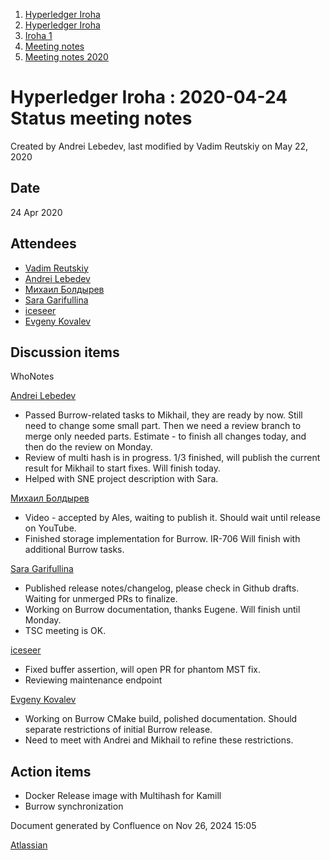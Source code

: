 1. [Hyperledger Iroha](index.html)
2. [Hyperledger Iroha](Hyperledger-Iroha_20873224.html)
3. [Iroha 1](Iroha-1_21015959.html)
4. [Meeting notes](Meeting-notes_21016018.html)
5. [Meeting notes 2020](Meeting-notes-2020_21016022.html)

# Hyperledger Iroha : 2020-04-24 Status meeting notes

Created by Andrei Lebedev, last modified by Vadim Reutskiy on May 22, 2020

## Date

24 Apr 2020

## Attendees

- [Vadim Reutskiy](https://lf-hyperledger.atlassian.net/wiki/people/5b8d04b72786fb2bf79a7405?ref=confluence)
- [Andrei Lebedev](https://lf-hyperledger.atlassian.net/wiki/people/557058:c02f1b3d-42e6-4519-ba84-2d0476dccbc9?ref=confluence)
- [Михаил Болдырев](https://lf-hyperledger.atlassian.net/wiki/people/557058:584193b8-9303-4b5a-8cb3-8153294c8cc2?ref=confluence)
- [Sara Garifullina](https://lf-hyperledger.atlassian.net/wiki/people/5b6c115b2c9bd83c03707f95?ref=confluence)
- [iceseer](https://lf-hyperledger.atlassian.net/wiki/people/557058:4990bcb6-a037-4038-8a49-fdcc925bfb4f?ref=confluence)
- [Evgeny Kovalev](https://lf-hyperledger.atlassian.net/wiki/people/712020:594f9075-4294-4635-bee5-2184c91eb7b6?ref=confluence)

## Discussion items

WhoNotes

[Andrei Lebedev](https://lf-hyperledger.atlassian.net/wiki/people/557058:c02f1b3d-42e6-4519-ba84-2d0476dccbc9?ref=confluence)

- Passed Burrow-related tasks to Mikhail, they are ready by now. Still need to change some small part. Then we need a review branch to merge only needed parts. Estimate - to finish all changes today, and then do the review on Monday.
- Review of multi hash is in progress. 1/3 finished, will publish the current result for Mikhail to start fixes. Will finish today.
- Helped with SNE project description with Sara.

[Михаил Болдырев](https://lf-hyperledger.atlassian.net/wiki/people/557058:584193b8-9303-4b5a-8cb3-8153294c8cc2?ref=confluence)

- Video - accepted by Ales, waiting to publish it. Should wait until release on YouTube.
- Finished storage implementation for Burrow. IR-706 Will finish with additional Burrow tasks.

[Sara Garifullina](https://lf-hyperledger.atlassian.net/wiki/people/5b6c115b2c9bd83c03707f95?ref=confluence)

- Published release notes/changelog, please check in Github drafts. Waiting for unmerged PRs to finalize.
- Working on Burrow documentation, thanks Eugene. Will finish until Monday.
- TSC meeting is OK.

[iceseer](https://lf-hyperledger.atlassian.net/wiki/people/557058:4990bcb6-a037-4038-8a49-fdcc925bfb4f?ref=confluence)

- Fixed buffer assertion, will open PR for phantom MST fix.
- Reviewing maintenance endpoint

[Evgeny Kovalev](https://lf-hyperledger.atlassian.net/wiki/people/712020:594f9075-4294-4635-bee5-2184c91eb7b6?ref=confluence)

- Working on Burrow CMake build, polished documentation. Should separate restrictions of initial Burrow release.
- Need to meet with Andrei and Mikhail to refine these restrictions.

## Action items

- Docker Release image with Multihash for Kamill
- Burrow synchronization

Document generated by Confluence on Nov 26, 2024 15:05

[Atlassian](http://www.atlassian.com/)
